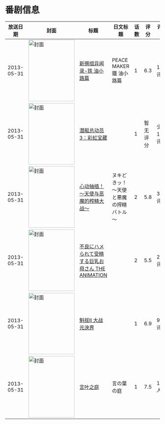# 番剧信息

|放送日期|封面|标题|日文标题|话数|评分|评分人数|
|---|---|---|---|---|---|---|
|2013-05-31|<img src="https://lain.bgm.tv/pic/cover/c/35/96/166153_k54Kn.jpg" alt="封面" style="width:150px;height:200px;object-fit:cover;">|[新撰组异闻录-铁 油小路篇](https://bangumi.tv/subject/166153)|PEACE MAKER 鐵 油小路篇|1|6.3|11人评分|
|2013-05-31|<img src="https://lain.bgm.tv/pic/cover/c/86/f7/130812_rf6oo.jpg" alt="封面" style="width:150px;height:200px;object-fit:cover;">|[潜艇总动员3：彩虹宝藏](https://bangumi.tv/subject/130812)||1|暂无评分|少于10人评分|
|2013-05-31|<img src="https://bangumi.tv/img/no_icon_subject.png" alt="封面" style="width:150px;height:200px;object-fit:cover;">|[心动抽插！～天使与恶魔的榨精大战～](https://bangumi.tv/subject/75531)|ヌキどきッ！ ～天使と悪魔の搾精バトル～|2|5.8|370人评分|
|2013-05-31|<img src="https://bangumi.tv/img/no_icon_subject.png" alt="封面" style="width:150px;height:200px;object-fit:cover;">|[不良にハメられて受精する巨乳お母さん THE ANIMATION](https://bangumi.tv/subject/75853)||2|5.5|247人评分|
|2013-05-31|<img src="https://lain.bgm.tv/pic/cover/c/e7/5b/24837_KiOb5.jpg" alt="封面" style="width:150px;height:200px;object-fit:cover;">|[魁拔II 大战元泱界](https://bangumi.tv/subject/24837)||1|6.9|983人评分|
|2013-05-31|<img src="https://lain.bgm.tv/pic/cover/c/bc/43/58949_rCnOB.jpg" alt="封面" style="width:150px;height:200px;object-fit:cover;">|[言叶之庭](https://bangumi.tv/subject/58949)|言の葉の庭|1|7.5|13270人评分|
